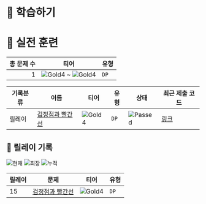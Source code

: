 # 📖 학습하기

# 🥇 실전 훈련
|총 문제 수|티어|유형|
|---:|---|---|
|1|![Gold4][g4] ~ ![Gold4][g4]|`DP`|

|기록분류|이름|티어|유형|상태|최근 제출 코드|
|---|---|---|---|---|---|
|릴레이|[검정점과 빨간선](https://www.codetree.ai/training-field/search/problems/black-dot-and-red-line)|![Gold4][g4]|`DP`|![Passed][passed]|[링크](https://github.com/pinegreen83/codetree-TILs/blob/main/240507/%EA%B2%80%EC%A0%95%EC%A0%90%EA%B3%BC%20%EB%B9%A8%EA%B0%84%EC%84%A0/black-dot-and-red-line.cpp)|


## 🏃 릴레이 기록
![현재](https://img.shields.io/badge/현재_릴레이-15-%235cb85c.svg?for-the-badge)
![최장](https://img.shields.io/badge/최장_릴레이-15-%23E34F26.svg?for-the-badge)
![누적](https://img.shields.io/badge/누적_릴레이-15-%2300599C.svg?for-the-badge)

|릴레이|문제|티어|유형|
|---|---|---|---|
|15|[검정점과 빨간선](https://www.codetree.ai/training-field/search/problems/black-dot-and-red-line)|![Gold4][g4]|`DP`|










[b5]: https://img.shields.io/badge/Bronze_5-%235D3E31.svg
[b4]: https://img.shields.io/badge/Bronze_4-%235D3E31.svg
[b3]: https://img.shields.io/badge/Bronze_3-%235D3E31.svg
[b2]: https://img.shields.io/badge/Bronze_2-%235D3E31.svg
[b1]: https://img.shields.io/badge/Bronze_1-%235D3E31.svg
[s5]: https://img.shields.io/badge/Silver_5-%23394960.svg
[s4]: https://img.shields.io/badge/Silver_4-%23394960.svg
[s3]: https://img.shields.io/badge/Silver_3-%23394960.svg
[s2]: https://img.shields.io/badge/Silver_2-%23394960.svg
[s1]: https://img.shields.io/badge/Silver_1-%23394960.svg
[g5]: https://img.shields.io/badge/Gold_5-%23FFC433.svg
[g4]: https://img.shields.io/badge/Gold_4-%23FFC433.svg
[g3]: https://img.shields.io/badge/Gold_3-%23FFC433.svg
[g2]: https://img.shields.io/badge/Gold_2-%23FFC433.svg
[g1]: https://img.shields.io/badge/Gold_1-%23FFC433.svg
[p5]: https://img.shields.io/badge/Platinum_5-%2376DDD8.svg
[p4]: https://img.shields.io/badge/Platinum_4-%2376DDD8.svg
[p3]: https://img.shields.io/badge/Platinum_3-%2376DDD8.svg
[p2]: https://img.shields.io/badge/Platinum_2-%2376DDD8.svg
[p1]: https://img.shields.io/badge/Platinum_1-%2376DDD8.svg
[passed]: https://img.shields.io/badge/Passed-%23009D27.svg
[failed]: https://img.shields.io/badge/Failed-%23D24D57.svg
[easy]: https://img.shields.io/badge/쉬움-%235cb85c.svg?for-the-badge
[medium]: https://img.shields.io/badge/보통-%23FFC433.svg?for-the-badge
[hard]: https://img.shields.io/badge/어려움-%23D24D57.svg?for-the-badge